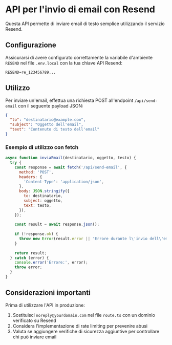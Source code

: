 # API per l'invio di email con Resend

Questa API permette di inviare email di testo semplice utilizzando il servizio Resend.

## Configurazione

Assicurarsi di avere configurato correttamente la variabile d'ambiente `RESEND` nel file `.env.local` con la tua chiave API Resend:

```
RESEND=re_123456789...
```

## Utilizzo

Per inviare un'email, effettua una richiesta POST all'endpoint `/api/send-email` con il seguente payload JSON:

```json
{
  "to": "destinatario@example.com",
  "subject": "Oggetto dell'email",
  "text": "Contenuto di testo dell'email"
}
```

### Esempio di utilizzo con fetch

```javascript
async function inviaEmail(destinatario, oggetto, testo) {
  try {
    const response = await fetch('/api/send-email', {
      method: 'POST',
      headers: {
        'Content-Type': 'application/json',
      },
      body: JSON.stringify({
        to: destinatario,
        subject: oggetto,
        text: testo,
      }),
    });
    
    const result = await response.json();
    
    if (!response.ok) {
      throw new Error(result.error || 'Errore durante l\'invio dell\'email');
    }
    
    return result;
  } catch (error) {
    console.error('Errore:', error);
    throw error;
  }
}
```

## Considerazioni importanti

Prima di utilizzare l'API in produzione:

1. Sostituisci `noreply@yourdomain.com` nel file `route.ts` con un dominio verificato su Resend
2. Considera l'implementazione di rate limiting per prevenire abusi
3. Valuta se aggiungere verifiche di sicurezza aggiuntive per controllare chi può inviare email 